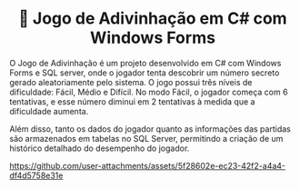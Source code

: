 <h1 align="center" font-weight: bold;">🎯 Jogo de Adivinhação em C# com Windows Forms</h1>

O Jogo de Adivinhação é um projeto desenvolvido em C# com Windows Forms e SQL server, onde o jogador tenta descobrir um número secreto gerado aleatoriamente pelo sistema.
O jogo possui três níveis de dificuldade: Fácil, Médio e Difícil. No modo Fácil, o jogador começa com 6 tentativas, e esse número diminui em 2 tentativas à medida que a dificuldade aumenta.

Além disso, tanto os dados do jogador quanto as informações das partidas são armazenados em tabelas no SQL Server, permitindo a criação de um histórico detalhado do desempenho do jogador.

https://github.com/user-attachments/assets/5f28602e-ec23-42f2-a4a4-df4d5758e31e


